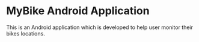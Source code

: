 # MyBike Android Application 
This is an Android application which is developed to help user monitor their bikes locations.
